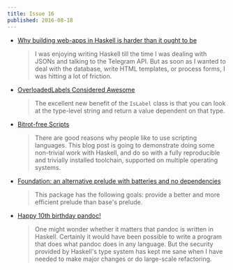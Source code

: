 ```yaml
---
title: Issue 16
published: 2016-08-18
---
```


- [Why building web-apps in Haskell is harder than it ought to be](https://medium.com/@saurabhnanda/why-building-web-apps-in-haskell-is-harder-than-it-ought-to-be-c9b13de0be4f#.biieoeofz)

  > I was enjoying writing Haskell till the time I was dealing with JSONs and talking to the Telegram API. But as soon as I wanted to deal with the database, write HTML templates, or process forms, I was hitting a lot of friction.

- [OverloadedLabels Considered Awesome](https://www.reddit.com/r/haskell/comments/4x8tk8/overloadedlabels_considered_awesome/)

  > The excellent new benefit of the `IsLabel` class is that you can look at the type-level string and return a value dependent on that type.

- [Bitrot-free Scripts](https://www.fpcomplete.com/blog/2016/08/bitrot-free-scripts)

  > There are good reasons why people like to use scripting languages. This blog post is going to demonstrate doing some non-trivial work with Haskell, and do so with a fully reproducible and trivially installed toolchain, supported on multiple operating systems.

- [Foundation: an alternative prelude with batteries and no dependencies](https://hackage.haskell.org/package/foundation-0.0.1)

  > This package has the following goals: provide a better and more efficient prelude than base's prelude.

- [Happy 10th birthday pandoc!](https://groups.google.com/d/msg/pandoc-discuss/0rutNJAVKoc/EeQDFT2lCQAJ)

  > One might wonder whether it matters that pandoc is written in Haskell. Certainly it would have been possible to write a program that does what pandoc does in any language. But the security provided by Haskell's type system has kept me sane when I have needed to make major changes or do large-scale refactoring.
